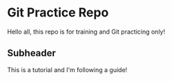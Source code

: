 # Git Practice Repo
Hello all, this repo is for training and Git practicing only!

## Subheader
This is a tutorial and I'm following a guide!